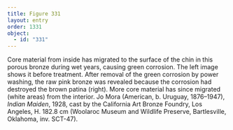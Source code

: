 ```yaml
---
title: Figure 331
layout: entry
order: 1331
object:
  - id: "331"
---
```


Core material from inside has migrated to the surface of the chin in this porous bronze during wet years, causing green corrosion. The left image shows it before treatment. After removal of the green corrosion by power washing, the raw pink bronze was revealed because the corrosion had destroyed the brown patina (right). More core material has since migrated (white areas) from the interior. Jo Mora (American, b. Uruguay, 1876–1947), *Indian Maiden*, 1928, cast by the California Art Bronze Foundry, Los Angeles, H. 182.8 cm (Woolaroc Museum and Wildlife Preserve, Bartlesville, Oklahoma, inv. SCT-47).
